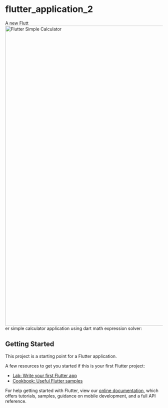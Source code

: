 # flutter_application_2

A new Flutt<img width="960" alt="Flutter Simple Calculator" src="https://user-images.githubusercontent.com/68488154/135407678-7dbd296f-d5f1-4ef1-b07b-a6eb6ecd5052.png">
er simple calculator application using dart math expression solver:


## Getting Started

This project is a starting point for a Flutter application.

A few resources to get you started if this is your first Flutter project:

- [Lab: Write your first Flutter app](https://flutter.dev/docs/get-started/codelab)
- [Cookbook: Useful Flutter samples](https://flutter.dev/docs/cookbook)

For help getting started with Flutter, view our
[online documentation](https://flutter.dev/docs), which offers tutorials,
samples, guidance on mobile development, and a full API reference.
